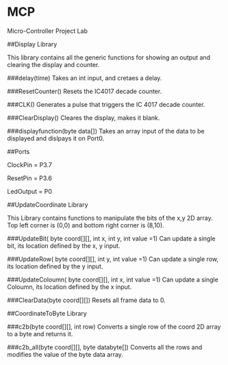 # MCP
Micro-Controller Project Lab


##Display Library

This library contains all the generic functions for showing an output and clearing the display and counter.

###delay(time)
Takes an int input, and cretaes a delay.

###ResetCounter()
Resets the IC4017 decade counter.

###CLK()
Generates a pulse that triggers the IC 4017 decade counter.

###ClearDisplay()
Cleares the display, makes it blank.

###displayfunction(byte data[])
Takes an array input of the data to be displayed and dislpays it on Port0.

##Ports

ClockPin = P3.7

ResetPin = P3.6

LedOutput = P0

##UpdateCoordinate Library

This Library contains functions to manipulate the bits of the x,y 2D array.
Top left corner is (0,0) and bottom right corner is (8,10).

###UpdateBit( byte coord[][], int x, int y, int value =1)
Can update a single bit, its location defined by the x, y input.

###UpdateRow( byte coord[][],  int y, int value =1)
Can update a single row, its location defined by the y input.

###UpdateColoumn( byte coord[][],  int x, int value =1)
Can update a single Coloumn, its location defined by the x input.

###ClearData(byte coord[][])
Resets all frame data to 0.

##CoordinateToByte Library

###c2b(byte coord[][], int row)
Converts a single row of the coord 2D array to a byte and returns it.

###c2b_all(byte coord[][], byte databyte[])
Converts all the rows and modifies the value of the byte data array.
